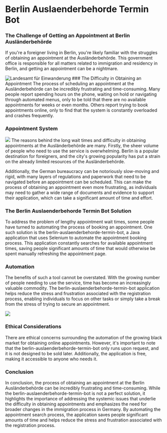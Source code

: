 # Berlin Auslaenderbehorde Termin Bot

### The Challenge of Getting an Appointment at Berlin Ausländerbehörde

If you're a foreigner living in Berlin, you're likely familiar with the struggles of obtaining an appointment at the
Ausländerbehörde. This government office is responsible for all matters related to immigration and residency in Berlin,
and getting an appointment can be a nightmare.

<img alt="Landesamt für Einwanderung" src="https://img.morgenpost.de/img/berlin/crop231049140/0517806189-w1200-cv4_3-q85/73aea586-33f0-11eb-9dfa-54644045f84a.jpg" title="Landesamt für Einwanderung"/>
### The Difficulty in Obtaining an Appointment
The process of scheduling an appointment at the Ausländerbehörde can be incredibly frustrating and time-consuming. Many
people report spending hours on the phone, waiting on hold or navigating through automated menus, only to be told that
there are no available appointments for weeks or even months. Others report trying to book appointments online, only to
find that the system is constantly overloaded and crashes frequently.

### Appointment System

<img src="https://www.tagesspiegel.de/berlin/images/terminvereinbarung-online-burgeramt-bezirksamt-berlin-aufgenommen-am-27-september-2019foto-kitty-kleist-heinrich/alternates/BASE_21_9_W1000/terminvereinbarung-online-buergeramt-bezirksamt-berlin-aufgenommen-am-27-september-2019foto-kitty-kleist-heinrich.jpeg"/>
The reasons behind the long wait times and difficulty in obtaining appointments at the Ausländerbehörde are many.
Firstly, the sheer volume of people who need to use the service is overwhelming. Berlin is a popular destination for
foreigners, and the city's growing popularity has put a strain on the already limited resources of the Ausländerbehörde.

Additionally, the German bureaucracy can be notoriously slow-moving and rigid, with many layers of regulations and
paperwork that need to be navigated before an appointment can be scheduled. This can make the process of obtaining an
appointment even more frustrating, as individuals may need to gather a wide range of documents and evidence to support
their application, which can take a significant amount of time and effort.

### The Berlin Auslaenderbehorde Termin Bot Solution

To address the problem of lengthy appointment wait times, some people have turned to automating the process of booking
an appointment. One such solution is the berlin-auslaenderbehorde-termin-bot, a Java application that uses Selenium to
automate the appointment booking process. This application constantly searches for available appointment times, saving
people significant amounts of time that would otherwise be spent manually refreshing the appointment page.



### Automation

The benefits of such a tool cannot be overstated. With the growing number of people needing to use the service, time has
become an increasingly valuable commodity. The berlin-auslaenderbehorde-termin-bot application helps reduce the stress
and frustration associated with the registration process, enabling individuals to focus on other tasks or simply take a
break from the stress of trying to secure an appointment.

![](/Users/yilmaznaci.aslan/repositories/form-automation/berlin-auslaenderbehorde-termin-bot/doc/form.gif)
### Ethical Considerations

There are ethical concerns surrounding the automation of the growing black market for obtaining online appointments.
However, it's important to note that the berlin-auslaenderbehorde-termin-bot only runs upon request, and it is not
designed to be sold later. Additionally, the application is free, making it accessible to anyone who needs it.

### Conclusion

In conclusion, the process of obtaining an appointment at the Berlin Ausländerbehörde can be incredibly frustrating and
time-consuming. While the berlin-auslaenderbehorde-termin-bot is not a perfect solution, it highlights the importance of
addressing the systemic issues that underlie the difficulty in obtaining appointments and emphasizes the need for
broader changes in the immigration process in Germany. By automating the appointment search process, the application
saves people significant amounts of time and helps reduce the stress and frustration associated with the registration
process.